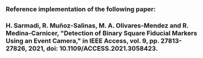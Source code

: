 ### Reference implementation of the following paper:
### H. Sarmadi, R. Muñoz-Salinas, M. A. Olivares-Mendez and R. Medina-Carnicer, "Detection of Binary Square Fiducial Markers Using an Event Camera," in IEEE Access, vol. 9, pp. 27813-27826, 2021, doi: 10.1109/ACCESS.2021.3058423.
